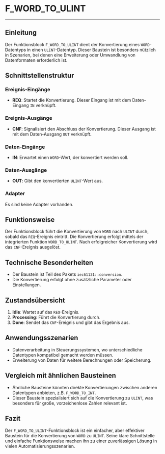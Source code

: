 # F_WORD_TO_ULINT

* * * * * * * * * *
## Einleitung
Der Funktionsblock `F_WORD_TO_ULINT` dient der Konvertierung eines `WORD`-Datentyps in einen `ULINT`-Datentyp. Dieser Baustein ist besonders nützlich in Szenarien, bei denen eine Erweiterung oder Umwandlung von Datenformaten erforderlich ist.

## Schnittstellenstruktur
### **Ereignis-Eingänge**
- **REQ**: Startet die Konvertierung. Dieser Eingang ist mit dem Daten-Eingang `IN` verknüpft.

### **Ereignis-Ausgänge**
- **CNF**: Signalisiert den Abschluss der Konvertierung. Dieser Ausgang ist mit dem Daten-Ausgang `OUT` verknüpft.

### **Daten-Eingänge**
- **IN**: Erwartet einen `WORD`-Wert, der konvertiert werden soll.

### **Daten-Ausgänge**
- **OUT**: Gibt den konvertierten `ULINT`-Wert aus.

### **Adapter**
Es sind keine Adapter vorhanden.

## Funktionsweise
Der Funktionsblock führt die Konvertierung von `WORD` nach `ULINT` durch, sobald das `REQ`-Ereignis eintritt. Die Konvertierung erfolgt mittels der integrierten Funktion `WORD_TO_ULINT`. Nach erfolgreicher Konvertierung wird das `CNF`-Ereignis ausgelöst.

## Technische Besonderheiten
- Der Baustein ist Teil des Pakets `iec61131::conversion`.
- Die Konvertierung erfolgt ohne zusätzliche Parameter oder Einstellungen.

## Zustandsübersicht
1. **Idle**: Wartet auf das `REQ`-Ereignis.
2. **Processing**: Führt die Konvertierung durch.
3. **Done**: Sendet das `CNF`-Ereignis und gibt das Ergebnis aus.

## Anwendungsszenarien
- Datenverarbeitung in Steuerungssystemen, wo unterschiedliche Datentypen kompatibel gemacht werden müssen.
- Erweiterung von Daten für weitere Berechnungen oder Speicherung.

## Vergleich mit ähnlichen Bausteinen
- Ähnliche Bausteine könnten direkte Konvertierungen zwischen anderen Datentypen anbieten, z.B. `F_WORD_TO_INT`.
- Dieser Baustein spezialisiert sich auf die Konvertierung zu `ULINT`, was besonders für große, vorzeichenlose Zahlen relevant ist.

## Fazit
Der `F_WORD_TO_ULINT`-Funktionsblock ist ein einfacher, aber effektiver Baustein für die Konvertierung von `WORD` zu `ULINT`. Seine klare Schnittstelle und einfache Funktionsweise machen ihn zu einer zuverlässigen Lösung in vielen Automatisierungsszenarien.